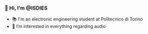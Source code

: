 ### 👋 Hi, I’m @ISDIES
- :books: I'm an electronic engineering student at Politecnico di Torino
- :musical_keyboard: I’m interested in everything regarding audio
